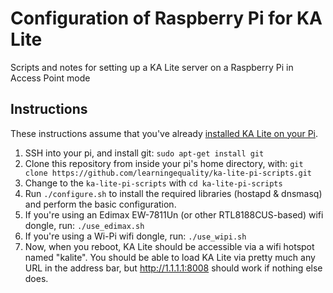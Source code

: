 Configuration of Raspberry Pi for KA Lite
==================

Scripts and notes for setting up a KA Lite server on a Raspberry Pi in Access Point mode

Instructions
------------------

These instructions assume that you've already [installed KA Lite on your Pi](http://kalitewiki.learningequality.org/installation/linux-installation).

1. SSH into your pi, and install git: `sudo apt-get install git`
2. Clone this repository from inside your pi's home directory, with: `git clone https://github.com/learningequality/ka-lite-pi-scripts.git`
3. Change to the `ka-lite-pi-scripts` with `cd ka-lite-pi-scripts`
3. Run `./configure.sh` to install the required libraries (hostapd & dnsmasq) and perform the basic configuration.
4. If you're using an Edimax EW-7811Un (or other RTL8188CUS-based) wifi dongle, run: `./use_edimax.sh`
5. If you're using a Wi-Pi wifi dongle, run: `./use_wipi.sh`
6. Now, when you reboot, KA Lite should be accessible via a wifi hotspot named "kalite". You should be able to load KA Lite via pretty much any URL in the address bar, but http://1.1.1.1:8008 should work if nothing else does.
